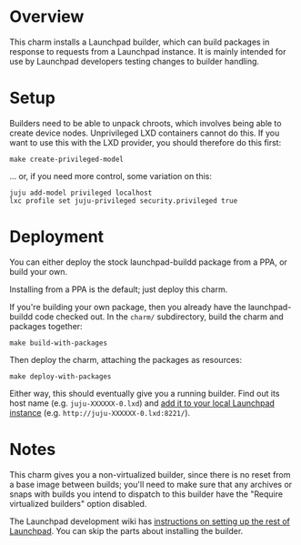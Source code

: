 # Overview

This charm installs a Launchpad builder, which can build packages in
response to requests from a Launchpad instance.  It is mainly intended for
use by Launchpad developers testing changes to builder handling.

# Setup

Builders need to be able to unpack chroots, which involves being able to
create device nodes.  Unprivileged LXD containers cannot do this.  If you
want to use this with the LXD provider, you should therefore do this first:

```
make create-privileged-model
```

... or, if you need more control, some variation on this:

```
juju add-model privileged localhost
lxc profile set juju-privileged security.privileged true
```

# Deployment

You can either deploy the stock launchpad-buildd package from a PPA, or
build your own.

Installing from a PPA is the default; just deploy this charm.

If you're building your own package, then you already have the
launchpad-buildd code checked out.  In the `charm/` subdirectory, build the
charm and packages together:

```
make build-with-packages
```

Then deploy the charm, attaching the packages as resources:

```
make deploy-with-packages
```

Either way, this should eventually give you a running builder.  Find out its
host name (e.g. `juju-XXXXXX-0.lxd`) and [add it to your local Launchpad
instance](https://launchpad.dev/builders/+new) (e.g.
`http://juju-XXXXXX-0.lxd:8221/`).

# Notes

This charm gives you a non-virtualized builder, since there is no reset from
a base image between builds; you'll need to make sure that any archives or
snaps with builds you intend to dispatch to this builder have the "Require
virtualized builders" option disabled.

The Launchpad development wiki has [instructions on setting up the rest of
Launchpad](https://dev.launchpad.net/Soyuz/HowToUseSoyuzLocally).
You can skip the parts about installing the builder.
